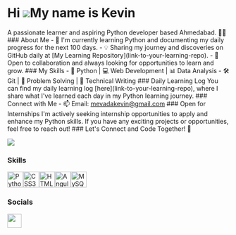 Hi ![](https://user-images.githubusercontent.com/18350557/176309783-0785949b-9127-417c-8b55-ab5a4333674e.gif)My name is Kevin
=============================================================================================================================

A passionate learner and aspiring Python developer based Ahmedabad. 👨‍💻 ### About Me - 🌱 I'm currently learning Python and documenting my daily progress for the next 100 days. - 💡 Sharing my journey and discoveries on GitHub daily at \[My Learning Repository\](link-to-your-learning-repo). - 🚀 Open to collaboration and always looking for opportunities to learn and grow. ### My Skills - 🐍 Python | 💻 Web Development | 📊 Data Analysis - 🛠️ Git | 🧠 Problem Solving | 📝 Technical Writing ### Daily Learning Log You can find my daily learning log \[here\](link-to-your-learning-repo), where I share what I've learned each day in my Python learning journey. ### Connect with Me - 📫 Email: mevadakevin@gmail.com ### Open for Internships I'm actively seeking internship opportunities to apply and enhance my Python skills. If you have any exciting projects or opportunities, feel free to reach out! ### Let's Connect and Code Together! 🚀

<a href="https://www.github.com/kevinmevada" target="_blank" rel="noreferrer"><img
src="https://img.shields.io/github/followers/kevinmevada?logo=github&style=for-the-badge&color=0891b2&labelColor=1c1917" /></a>

### Skills


<p align="left">
<a href="https://www.python.org/" target="_blank" rel="noreferrer"><img src="https://raw.githubusercontent.com/danielcranney/readme-generator/main/public/icons/skills/python-colored.svg" width="36" height="36" alt="Python" /></a><a href="https://www.w3.org/TR/CSS/#css" target="_blank" rel="noreferrer"><img src="https://raw.githubusercontent.com/danielcranney/readme-generator/main/public/icons/skills/css3-colored.svg" width="36" height="36" alt="CSS3" /></a><a href="https://developer.mozilla.org/en-US/docs/Glossary/HTML5" target="_blank" rel="noreferrer"><img src="https://raw.githubusercontent.com/danielcranney/readme-generator/main/public/icons/skills/html5-colored.svg" width="36" height="36" alt="HTML5" /></a><a href="https://angular.io/" target="_blank" rel="noreferrer"><img src="https://raw.githubusercontent.com/danielcranney/readme-generator/main/public/icons/skills/angularjs-colored.svg" width="36" height="36" alt="Angular" /></a><a href="https://www.mysql.com/" target="_blank" rel="noreferrer"><img src="https://raw.githubusercontent.com/danielcranney/readme-generator/main/public/icons/skills/mysql-colored.svg" width="36" height="36" alt="MySQL" /></a>
</p>


### Socials

<p align="left"> <a href="https://www.github.com/kevinmevada" target="_blank" rel="noreferrer"> <picture> <source media="(prefers-color-scheme: dark)" srcset="https://raw.githubusercontent.com/danielcranney/readme-generator/main/public/icons/socials/github-dark.svg" /> <source media="(prefers-color-scheme: light)" srcset="https://raw.githubusercontent.com/danielcranney/readme-generator/main/public/icons/socials/github.svg" /> <img src="https://raw.githubusercontent.com/danielcranney/readme-generator/main/public/icons/socials/github.svg" width="32" height="32" /> </picture> </a></p>


